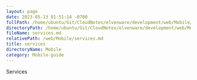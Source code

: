 ```yaml
---
layout: page
date: 2023-05-13 01:51:14 -0700
fullPath: /home/ubuntu/Git/CloudNotes/elvenware/development/web/Mobile/services.md
directoryPath: /home/ubuntu/Git/CloudNotes/elvenware/development/web/Mobile
fileName: services.md
relativePath: /web/Mobile/services.md
title: services
directoryName: Mobile
category: Mobile-guide
---
```


Services
